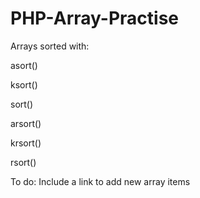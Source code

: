 # PHP-Array-Practise
Arrays sorted with:

asort()

ksort()

sort()

arsort()

krsort()

rsort()

To do: Include a link to add new array items
